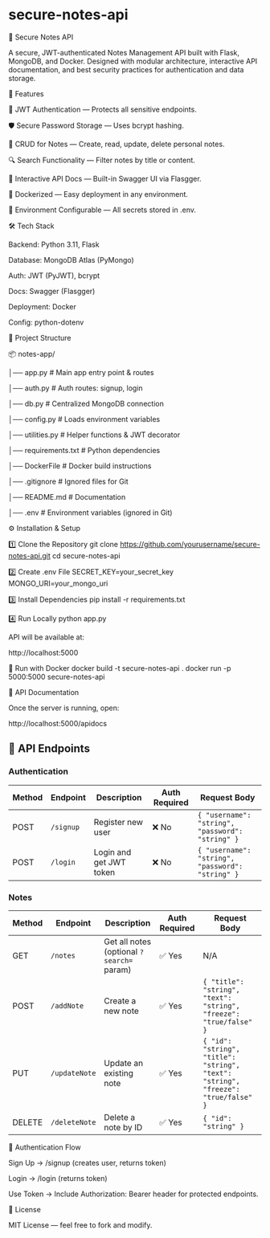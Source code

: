 # secure-notes-api
📝 Secure Notes API

A secure, JWT-authenticated Notes Management API built with Flask, MongoDB, and Docker.
Designed with modular architecture, interactive API documentation, and best security practices for authentication and data storage.



🚀 Features

🔐 JWT Authentication — Protects all sensitive endpoints.

🛡 Secure Password Storage — Uses bcrypt hashing.

📜 CRUD for Notes — Create, read, update, delete personal notes.

🔍 Search Functionality — Filter notes by title or content.

📄 Interactive API Docs — Built-in Swagger UI via Flasgger.

🐳 Dockerized — Easy deployment in any environment.

🌱 Environment Configurable — All secrets stored in .env.



🛠 Tech Stack

Backend: Python 3.11, Flask

Database: MongoDB Atlas (PyMongo)

Auth: JWT (PyJWT), bcrypt

Docs: Swagger (Flasgger)

Deployment: Docker

Config: python-dotenv



📂 Project Structure

📦 notes-app/

│── app.py # Main app entry point & routes

│── auth.py # Auth routes: signup, login

│── db.py # Centralized MongoDB connection

│── config.py # Loads environment variables

│── utilities.py # Helper functions & JWT decorator

│── requirements.txt # Python dependencies

│── DockerFile # Docker build instructions

│── .gitignore # Ignored files for Git

│── README.md # Documentation

│── .env # Environment variables (ignored in Git)



⚙️ Installation & Setup

1️⃣ Clone the Repository
git clone https://github.com/yourusername/secure-notes-api.git
cd secure-notes-api

2️⃣ Create .env File
SECRET_KEY=your_secret_key
MONGO_URI=your_mongo_uri

3️⃣ Install Dependencies
pip install -r requirements.txt

4️⃣ Run Locally
python app.py



API will be available at:

http://localhost:5000

🐳 Run with Docker
docker build -t secure-notes-api .
docker run -p 5000:5000 secure-notes-api

📖 API Documentation

Once the server is running, open:

http://localhost:5000/apidocs


## 🔌 API Endpoints

### **Authentication**
| Method | Endpoint   | Description            | Auth Required | Request Body |
|--------|-----------|------------------------|---------------|--------------|
| POST   | `/signup` | Register new user      | ❌ No         | `{ "username": "string", "password": "string" }` |
| POST   | `/login`  | Login and get JWT token| ❌ No         | `{ "username": "string", "password": "string" }` |

### **Notes**
| Method | Endpoint       | Description                              | Auth Required | Request Body |
|--------|---------------|------------------------------------------|---------------|--------------|
| GET    | `/notes`      | Get all notes (optional `?search=` param) | ✅ Yes        | N/A |
| POST   | `/addNote`    | Create a new note                         | ✅ Yes        | `{ "title": "string", "text": "string", "freeze": "true/false" }` |
| PUT    | `/updateNote` | Update an existing note                   | ✅ Yes        | `{ "id": "string", "title": "string", "text": "string", "freeze": "true/false" }` |
| DELETE | `/deleteNote` | Delete a note by ID                       | ✅ Yes        | `{ "id": "string" }` |


🔐 Authentication Flow

Sign Up → /signup (creates user, returns token)

Login → /login (returns token)

Use Token → Include Authorization: Bearer <token> header for protected endpoints.

📜 License

MIT License — feel free to fork and modify.

